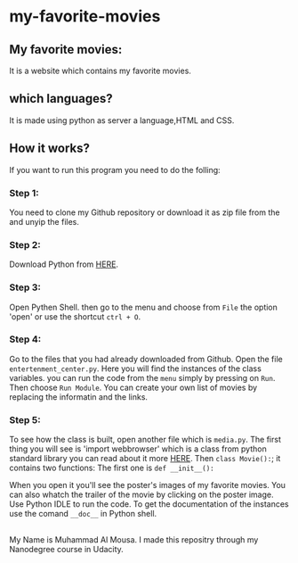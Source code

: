 # my-favorite-movies
## My favorite movies:
It is a website which contains my favorite movies.
## which languages?
It is made using python as server a language,HTML and CSS.
## How it works?
If you want to run this program you need to do the folling:

### Step 1:
You need to clone my Github repository or download it as zip file from the and unyip the files.

### Step 2:
Download Python from  [HERE](https://www.python.org/download/releases/2.7/).

### Step 3:
Open Pythen Shell. then go to the menu and choose from `File` the option  'open' or use the shortcut `ctrl + O`.

### Step 4:
Go to the files that you had already downloaded from Github. Open the file `entertenment_center.py`. Here you will find the instances of the class variables. you can run the code from the `menu` simply by pressing on `Run`. Then choose `Run Module`. You can create your own list of movies by replacing the informatin and the links.

### Step 5:
To see how the class is built, open another file which is `media.py`. The first thing you will see is 'import webbrowser' which is a class from python standard library you can read about it more [HERE](https://docs.python.org/2/library/webbrowser.html).
Then `class Movie():`; it contains two functions: The first one is `def __init__():`



When you open it you'll see the poster's images of my favorite movies. You can also whatch the trailer of the movie by clicking on the poster image.
Use Python IDLE to run the code.
To get the documentation of the instances use the comand `__doc__` in Python shell.
##
My Name is Muhammad Al Mousa. I made this repositry through my Nanodegree course in Udacity.
